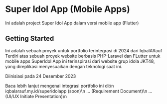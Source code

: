 # Super Idol App (Mobile Apps)

Ini adalah project Super Idol App dalam versi mobile app (Flutter)

## Getting Started

Ini adalah sebuah proyek untuk portfolio terintegrasi di 2024 dari IqbalARauf
Terdiri atas sebuah proyek website berbasis PHP-Laravel dan FLutter untuk mobile apps
SuperIdol App ini terinspirasi dari website grup idola JKT48, yang direplikasi menyesuaikan
dengan teknologi saat ini.

Diinisiasi pada 24 Desember 2023

Baca lebih lanjut mengenai integrasi portfolio ini di:\n
iqbalarauf.my.id/superidolapp (soon)\n
... (Requirement Document)\n
... (UI/UX Initiate Presentation)\n
